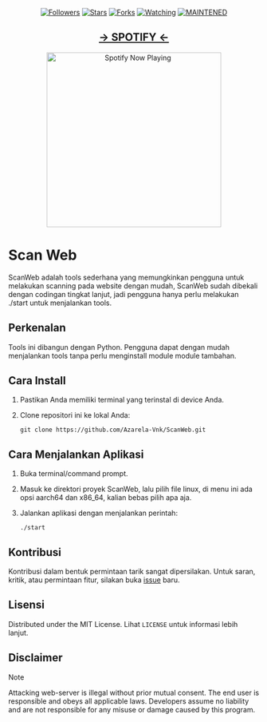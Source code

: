 
<p align="center">
<a href="https://github.com/Azarela-Vnk/followers"><img title="Followers" src="https://img.shields.io/github/followers/Azarela-Vnk?color=blue&style=flat-square"></a>
<a href="https://github.com/Azarela-Vnk/ScanWeb/stargazers/"><img title="Stars" src="https://img.shields.io/github/stars/Azarela-Vnk/ScanWeb?color=red&style=flat-square"></a>
<a href="https://github.com/Azarela-Vnk/ScanWeb/network/members"><img title="Forks" src="http://img.shields.io/github/forks/Azarela-Vnk/ScanWeb?color=red&style=flat-square"></a>
<a href="https://github.com/Azarela-Vnk/ScanWeb/watchers"><img title="Watching" src="https://img.shields.io/github/watchers/Azarela-Vnk/ScanWeb?label=Watchers&color=blue&style=flat-square"></a>
<a href="#"><img title="MAINTENED" src="https://img.shields.io/badge/MAINTENED-NO-blue.svg"</a>
</p>

</p>
<h2 align="center">-> SPOTIFY <-</h2>
<p align="center">
  <a href="https://open.spotify.com/track/5rRAOgZOAqHwUMwVAXkUYU?si=66_j1Qi3SWWI4yJLNQVQcQ" target="_blank"><img src="https://now-playing-on-spotify.vercel.app/api/spotify" alt="Spotify Now Playing" width="350"/></a>
</p>
  
# Scan Web

ScanWeb adalah tools sederhana yang memungkinkan pengguna untuk melakukan scanning pada website dengan mudah, ScanWeb sudah dibekali dengan codingan tingkat lanjut, jadi pengguna hanya perlu melakukan ./start untuk menjalankan tools.

## Perkenalan

Tools ini dibangun dengan Python. Pengguna dapat dengan mudah menjalankan tools tanpa perlu menginstall module module tambahan.

## Cara Install

1. Pastikan Anda memiliki terminal yang terinstal di device Anda.
2. Clone repositori ini ke lokal Anda:

    ```
    git clone https://github.com/Azarela-Vnk/ScanWeb.git
    ```

## Cara Menjalankan Aplikasi

1. Buka terminal/command prompt.
2. Masuk ke direktori proyek ScanWeb, lalu pilih file linux, di menu ini ada opsi aarch64 dan x86_64, kalian bebas pilih apa aja.
3. Jalankan aplikasi dengan menjalankan perintah:

    ```
    ./start
    ```

## Kontribusi

Kontribusi dalam bentuk permintaan tarik sangat dipersilakan. Untuk saran, kritik, atau permintaan fitur, silakan buka [issue](https://github.com/Azarela-Vnk/ScanWeb/issues) baru.

## Lisensi

Distributed under the MIT License. Lihat `LICENSE` untuk informasi lebih lanjut.

## Disclaimer
> [!NOTE]
> Attacking web-server is illegal without prior mutual consent. The end user is responsible and obeys all applicable laws.
> Developers assume no liability and are not responsible for any misuse or damage caused by this program.

